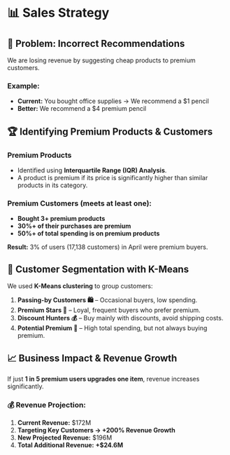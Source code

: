 # 📊 Sales Strategy  

## 🚨 Problem: Incorrect Recommendations  
We are losing revenue by suggesting cheap products to premium customers.  

### Example:  
- **Current:** You bought office supplies → We recommend a $1 pencil  
- **Better:** We recommend a $4 premium pencil  

## 🏆 Identifying Premium Products & Customers  
### **Premium Products**  
- Identified using **Interquartile Range (IQR) Analysis**.  
- A product is premium if its price is significantly higher than similar products in its category.  

### **Premium Customers** (meets at least one):  
- **Bought 3+ premium products**  
- **30%+ of their purchases are premium**  
- **50%+ of total spending is on premium products**  

**Result:** 3% of users (17,138 customers) in April were premium buyers.  

## 🤖 Customer Segmentation with K-Means  
We used **K-Means clustering** to group customers:  

1. **Passing-by Customers 🛍️** – Occasional buyers, low spending.  
2. **Premium Stars 🌟** – Loyal, frequent buyers who prefer premium.  
3. **Discount Hunters 💰** – Buy mainly with discounts, avoid shipping costs.  
4. **Potential Premium 🚀** – High total spending, but not always buying premium.  

## 📈 Business Impact & Revenue Growth  
If just **1 in 5 premium users upgrades one item**, revenue increases significantly.  

### 💰 Revenue Projection:  
1. **Current Revenue:** $172M  
2. **Targeting Key Customers → +200% Revenue Growth**  
3. **New Projected Revenue:** $196M  
4. **Total Additional Revenue:** **+$24.6M**  


